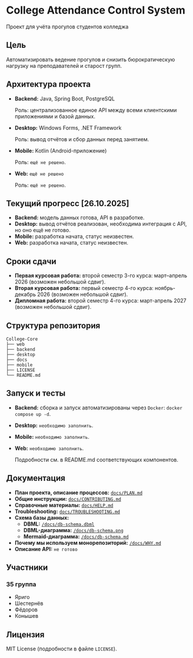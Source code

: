 # College Attendance Control System

Проект для учёта прогулов студентов колледжа

## Цель
Автоматизировать ведение прогулов и снизить бюрократическую нагрузку на преподавателей и старост групп.

## Архитектура проекта

- **Backend:** Java, Spring Boot, PostgreSQL

    Роль: централизованное единое API между всеми клиентскими приложениями и базой данных.

- **Desktop:** Windows Forms, .NET Framework

    Роль: вывод отчётов и сбор данных перед занятием.

- **Mobile:** Kotlin (Android-приложение)

    Роль: `ещё не решено`.

- **Web:** `ещё не решено`

    Роль: `ещё не решено`.

## Текущий прогресс [26.10.2025]

- **Backend:** модель данных готова, API в разработке.
- **Desktop:** вывод отчётов реализован, необходима интеграция с API, но оно ещё не готово.
- **Mobile:** разработка начата, статус неизвестен.
- **Web:** разработка начата, статус неизвестен.

## Сроки сдачи
- **Первая курсовая работа:** второй семестр 3-го курса: март–апрель 2026 (возможен небольшой сдвиг).
- **Вторая курсовая работа:** первый семестр 4-го курса: ноябрь-декабрь 2026 (возможен небольшой сдвиг).
- **Дипломная работа:** второй семестр 4-го курса: март-апрель 2027 (возможен небольшой сдвиг).

## Структура репозитория
```
College-Core
├── web 
├── backend
├── desktop
├── docs
├── mobile
├── LICENSE
└── README.md
```

## Запуск и тесты
- **Backend:** сборка и запуск автоматизированы через `Docker`: `docker compose up -d`.
- **Desktop:** `необходимо заполнить`.
- **Mobile:** `необходимо заполнить`.
- **Web:** `необходимо заполнить`.

    Подробности см. в README.md соответствующих компонентов.

## Документация
- **План проекта, описание процессов:**  [`docs/PLAN.md`](docs/PLAN.md)
- **Общие инструкции:** [`docs/CONTRIBUTING.md`](docs/CONTRIBUTING.md)
- **Справочные материалы:** [`docs/HELP.md`](docs/HELP.md)
- **Troubleshooting:** [`docs/TROUBLESHOOTING.md`](docs/TROUBLESHOOTING.md)
- **Схема базы данных:** 
  - **DBML:** [`/docs/db-schema.dbml`](docs/db-schema.dbml)
  - **DBML-диаграмма:** [`/docs/db-schema.png`](docs/db-schema.png)
  - **Mermaid-диаграмма:** [`/docs/db-schema.md`](docs/db-schema.md)
- **Почему мы используем монорепозиторий:** [`/docs/WHY.md`](docs/WHY.md)
- **Описание API:** `не готово`

## Участники
### 35 группа
- Яриго
- Шестернёв
- Фёдоров
- Конышев

## Лицензия
MIT License (подробности в файле `LICENSE`).
